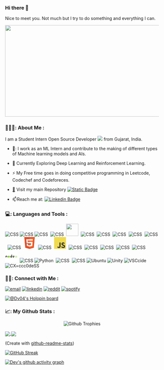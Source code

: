 ### Hi there 👋

Nice to meet you. Not much but I try to do something and everything I can.
<div align="center">
  <img src="https://media.giphy.com/media/dWesBcTLavkZuG35MI/giphy.gif" width="600" height="300"/>
</div>

### 👨🏻‍💻: About Me :
I am a Student Intern Open Source Developer <img src="https://media.giphy.com/media/WUlplcMpOCEmTGBtBW/giphy.gif" width="30"> from Gujarat, India.
- 🤖: I work as an ML Intern and contribute to the making of different types of Machine learning models and AIs.

- :seedling: Currently Exploring Deep Learning and Reinforcement Learning.

- :zap: My Free time goes in doing competitive programming in Leetcode, Codechef and Codeforeces.

- [📁](https://github.com/Dv04/Coded) Visit my main Repository [![Static Badge](https://img.shields.io/badge/Dv04-Coded-blue)](https://github.com/Dv04/Coded)

- :mailbox:Reach me at: [![Linkedin Badge](https://img.shields.io/badge/-Dev-blue?style=flat&logo=Linkedin&logoColor=white)](https://www.linkedin.com/in/dev-sanghvi-616843128/)

### 💻: Languages and Tools :

<div>
  <img src="https://cdn.jsdelivr.net/gh/devicons/devicon/icons/anaconda/anaconda-original-wordmark.svg" title="CSS3" alt="CSS" width="40" height="40"/>
  <img src="https://cdn.jsdelivr.net/gh/devicons/devicon/icons/blender/blender-original-wordmark.svg" title="CSS3" alt="CSS" width="40" height="40"/>
  <img src="https://cdn.jsdelivr.net/gh/devicons/devicon/icons/arduino/arduino-original.svg" title="CSS3" alt="CSS" width="40" height="40"/>&nbsp;
  <img src="https://cdn.jsdelivr.net/gh/devicons/devicon/icons/c/c-original.svg" title="CSS3" alt="CSS" width="40" height="40"/>&nbsp;
  <img src="https://cdn.jsdelivr.net/gh/devicons/devicon/icons/cplusplus/cplusplus-original.svg" width="40" height="40" />&nbsp;
  <img src="https://cdn.jsdelivr.net/gh/devicons/devicon/icons/css3/css3-original.svg"  title="CSS3" alt="CSS" width="40" height="40"/>&nbsp;
  <img src="https://cdn.jsdelivr.net/gh/devicons/devicon/icons/figma/figma-original.svg" title="CSS3" alt="CSS" width="40" height="40"/>&nbsp;
  <img src="https://cdn.jsdelivr.net/gh/devicons/devicon/icons/flask/flask-original.svg" title="CSS3" alt="CSS" width="40" height="40" />&nbsp;
  <img src="https://cdn.jsdelivr.net/gh/devicons/devicon/icons/git/git-original-wordmark.svg" title="CSS3" alt="CSS" width="40" height="40"/>&nbsp;
  <img src="https://cdn.jsdelivr.net/gh/devicons/devicon/icons/github/github-original-wordmark.svg" title="CSS3" alt="CSS" width="40" height="40"/>&nbsp;
  <img src="https://cdn.jsdelivr.net/gh/devicons/devicon/icons/go/go-original-wordmark.svg" title="CSS3" alt="CSS" width="40" height="40"/>&nbsp;
  <img src="https://github.com/devicons/devicon/blob/master/icons/html5/html5-original.svg" title="HTML5" alt="HTML" width="40" height="40"/>&nbsp;
  <img src="https://cdn.jsdelivr.net/gh/devicons/devicon/icons/java/java-original-wordmark.svg" title="CSS3" alt="CSS" width="40" height="40"/>&nbsp;
  <img src="https://github.com/devicons/devicon/blob/master/icons/javascript/javascript-original.svg" title="JavaScript" alt="JavaScript" width="40" height="40"/>&nbsp;
  <img src="https://cdn.jsdelivr.net/gh/devicons/devicon/icons/jupyter/jupyter-original-wordmark.svg" title="CSS3" alt="CSS" width="40" height="40"/>&nbsp;
  <img src="https://cdn.jsdelivr.net/gh/devicons/devicon/icons/markdown/markdown-original.svg" title="CSS3" alt="CSS" width="40" height="40"/>&nbsp;
  <img src="https://cdn.jsdelivr.net/gh/devicons/devicon/icons/mongodb/mongodb-original-wordmark.svg" title="CSS3" alt="CSS" width="40" height="40"/>&nbsp;
  <img src="https://cdn.jsdelivr.net/gh/devicons/devicon/icons/mysql/mysql-original-wordmark.svg" title="CSS3" alt="CSS" width="40" height="40"/>&nbsp;
  <img src="https://cdn.jsdelivr.net/gh/devicons/devicon/icons/nextjs/nextjs-original-wordmark.svg" title="CSS3" alt="CSS" width="40" height="40"/>&nbsp;
  <img src="https://github.com/devicons/devicon/blob/master/icons/nodejs/nodejs-original-wordmark.svg" title="NodeJS" alt="NodeJS" width="40" height="40"/>&nbsp;
  <img src="https://cdn.jsdelivr.net/gh/devicons/devicon/icons/opencv/opencv-original-wordmark.svg" title="CSS3" alt="CSS" width="40" height="40"/>
  <img src="https://cdn.jsdelivr.net/gh/devicons/devicon/icons/python/python-original.svg" title="Python" alt="Python" width="40" height="40" />&nbsp;
  <img src="https://cdn.jsdelivr.net/gh/devicons/devicon/icons/react/react-original-wordmark.svg" title="CSS3" alt="CSS" width="40" height="40"/>&nbsp;
  <img src="https://cdn.jsdelivr.net/gh/devicons/devicon/icons/tensorflow/tensorflow-original-wordmark.svg" title="CSS3" alt="CSS" width="40" height="40"/>
  <img src="https://cdn.jsdelivr.net/gh/devicons/devicon/icons/ubuntu/ubuntu-plain-wordmark.svg" title="Ubunturr" alt="Ubuntu" width="40" height="40"/>
  <img src="https://cdn.jsdelivr.net/gh/devicons/devicon/icons/unity/unity-original-wordmark.svg" title="Unity" alt="Unity " width="40" height="40"/>
  <img src="https://cdn.jsdelivr.net/gh/devicons/devicon/icons/vscode/vscode-original-wordmark.svg" title=" VSCode" alt="VSCcide" width="40" height="40"/>
  <img src="https://cdn.jsdelivr.net/gh/devicons/devicon/icons/xcode/xcode-original.svg" title="Xcode" alt="CX=ccc0deSS" width="40" height="40" />

</div>

### 🤝🏻: Connect with Me :

<div>
  <a href="mailto:dev04san@gmail.com.com"><img src="https://img.icons8.com/color/96/000000/gmail.png" alt="email" width="50" height="50" /></a>
  <a href="https://www.linkedin.com/in/dev-sanghvi-616843128"><img src="https://img.icons8.com/color/96/000000/linkedin.png" alt="linkedin" width="50" height="50"/></a>
  <a href="https://www.reddit.com/user/RelationBorn0509"><img src="https://icons8.com/icon/8weyx4k1jpJy/social-news-aggregation%2C-web-content-rating%2C-and-discussion-website." alt="reddit" width="50" height="50"/></a>
  <a href="https://open.spotify.com/user/9h0c9n6smzx0y280sr4xc4coq"><img src="https://img.icons8.com/color/96/000000/spotify--v1.png" alt="spotify" width="50" height="50"/></a>
</div>

[![@Dv04's Holopin board](https://holopin.me/dv04)](https://www.holopin.io/@dv04)


### 📈: My Github Stats :

<p align="center">
  <img alig src="https://github-profile-trophy.vercel.app/?username=Dv04&theme=onedark&column=-1" alt="Github Trophies"/>
</p>

<a href="https://github.com/Dv04/github-readme-stats">
  <img height=200 align="center" src="https://github-readme-stats.vercel.app/api?username=Dv04&show=prs_merged,prs_merged_percentage&show_icons=true&theme=transparent" />
</a>
<a href="https://github.com/Dv04/convoychat">
  <img height=500 align="center" src="https://github-readme-stats.vercel.app/api/top-langs/?username=Dv04&size_weight=0.5&count_weight=0.5&langs_count=20&layout=donut-vertical" />
</a>


(Create with [github-readme-stats](https://github.com/anuraghazra/github-readme-stats))

[![GitHub Streak](http://github-readme-streak-stats.herokuapp.com?user=Dv04&theme=dark&background=000000)](https://git.io/streak-stats)

[![Dev's github activity graph](https://github-readme-activity-graph.vercel.app/graph?username=Dv04&theme=dracula)](https://github.com/Dv04/github-readme-activity-graph)

<!--
**Dv04/Dv04** is a ✨ _special_ ✨ repository because its `README.md` (this file) appears on your GitHub profile.

Here are some ideas to get you started:

- 🔭 I’m currently working on ...
- 🌱 I’m currently learning ...
- 👯 I’m looking to collaborate on ...
- 🤔 I’m looking for help with ...
- 💬 Ask me about ...
- 📫 How to reach me: ...
- 😄 Pronouns: ...
- ⚡ Fun fact: ...
-->
